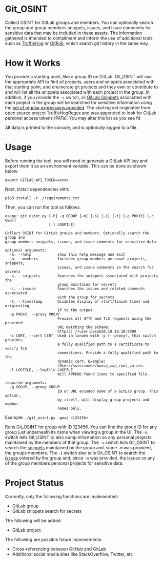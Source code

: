 # Git_OSINT

Collect OSINT for GitLab groups and members. You can optionally search the group and
group members snippets, issues, and issue comments for sensitive data that may be included in these assets. 
The information gathered is intended to compliment and inform the use of additional tools such as 
[TruffleHog](https://github.com/dxa4481/truffleHog) or [GitRob](https://github.com/michenriksen/gitrob), which search
git history in the same way.

# How it Works

You provide a starting point, like a group ID on GitLab. Git_OSINT will use the appropriate API to find all projects, 
users and snippets associated with that starting point, and enumerate git projects and they own or contribute to and 
will list all the snippets associated with each project in the group. In addition, if you provide the `-s` switch, all
[GitLab Snippets](https://docs.gitlab.com/ee/user/snippets.html) associated with each project in the group will be 
searched for sensitive information using the [set of regular expressions provided](./regexes.json). The starting set 
originated from open source project [TruffleHogRegex](https://github.com/dxa4481/truffleHogRegexes) and was 
appended to look for GitLab personal access tokens (PATs). You may alter this list as you see fit.

All data is printed to the console, and is optionally logged to a file.

# Usage

Before running the tool, you will need to generate a GitLab API key and export them 
it as an environment variable. This can be done as shown below:

``` 
export GITLAB_API_TOKEN=xxxxx
```

Next, install dependencies with:

``` 
pip3 install -r ./requirements.txt
```

Then, you can run the tool as follows:

``` 
usage: git_osint.py [-h] -g GROUP [-m] [-s] [-i] [-t] [-p PROXY] [-c CERT]
                    [-l LOGFILE]

Collect OSINT for GitLab groups and members. Optionally search the group and
group members snippets, issues, and issue comments for sensitive data.

optional arguments:
  -h, --help            show this help message and exit
  -m, --members         Includes group members personal projects, snippets,
                        issues, and issue comments in the search for secrets
  -s, --snippets        Searches the snippets associated with projects the
                        group maintains for secrets
  -i, --issues          Searches the issues and related comments associated
                        with the group for secrets
  -t, --timestamp       Disables display of start/finish times and originating
                        IP to the output
  -p PROXY, --proxy PROXY
                        Proxies all HTTP and TLS requests using the provided
                        URL matching the scheme:
                        http(s)://user:pass@10.10.10.10:8000
  -c CERT, --cert CERT  Used in tandem with -p (--proxy), this switch provides
                        a fully qualified path to a certificate to verify TLS
                        connections. Provide a fully qualified path to the
                        dynamic cert. Example:
                        /Users/<username>/owasp_zap_root_ca.cer.
  -l LOGFILE, --logfile LOGFILE
                        Will APPEND found items to specified file.

required arguments:
  -g GROUP, --group GROUP
                        ID or URL encoded name of a GitLab group. This option,
                        by itself, will display group projects and member
                        names only.
```

Example:  `./git_osint.py -gmsi <123456>`

Runs Git_OSINT for group with ID 123456.  You can find the group ID for any group just underneath its name when viewing
a group in the UI.  The `-m` switch tells Git_OSINT to also dump information on any personal projects maintained by the
 members of that group.  The `-s` switch tells Git_OSINT to search the 
[snippets](https://docs.gitlab.com/ee/user/snippets.html) maintained by the group and, since `-m` was provided, 
the groups members.  The `-i` switch also tells Git_OSINT to search the 
[issues](https://docs.gitlab.com/ee/user/project/issues/) entered by the group and, since `-m` was
provided, the issues on any of the group members personal projects for sensitive data.

# Project Status

Currently, only the following functions are implemented:

* GitLab group
* GitLab snippets search for secrets

The following will be added:

* GitLab project

The following are possible future improvements:

* Cross-referencing between GitHub and GitLab
* Additional social media sites like StackOverflow, Twitter, etc
